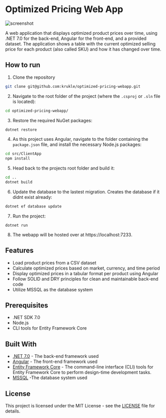 # Optimized Pricing Web App


![screenshot](https://user-images.githubusercontent.com/72295233/235315900-6e9a70a4-e32b-41c2-a1ab-3cc005837bbf.png)

A web application that displays optimized product prices over time, using .NET 7.0 for the back-end, Angular for the front-end, and a provided dataset. The application shows a table with the current optimized selling price for each product (also called SKU) and how it has changed over time.

## How to run

1. Clone the repository

```bash
git clone git@github.com:krukle/optimized-pricing-webapp.git
```

2. Navigate to the root folder of the project (where the `.csproj` or `.sln` file is located):

```bash
cd optimized-pricing-webapp/
```

3. Restore the required NuGet packages:

```bash
dotnet restore
```

4. As this project uses Angular, navigate to the folder containing the `package.json` file, and install the necessary Node.js packages:

```bash
cd src/ClientApp
npm install
```

5. Head back to the projects root folder and build it:

```bash
cd ..
dotnet build
```

6. Update the database to the lastest migration. Creates the database if it didnt exist already:

```bash
dotnet ef database update
```

7. Run the project:

```
dotnet run
```

8. The webapp will be hosted over at https://localhost:7233. 

## Features

- Load product prices from a CSV dataset
- Calculate optimized prices based on market, currency, and time period
- Display optimized prices in a tabular format per product using Angular
- Follow SOLID and DRY principles for clean and maintainable back-end code
- Utilize MSSQL as the database system

## Prerequisites

- .NET SDK 7.0
- Node.js
- CLI tools for Entity Framework Core

## Built With

- [.NET 7.0](https://dotnet.microsoft.com/download/dotnet/7.0) - The back-end framework used
- [Angular](https://angular.io/) - The front-end framework used
- [Entity Framework Core](https://learn.microsoft.com/en-us/ef/core/cli/dotnet) - The command-line interface (CLI) tools for Entity Framework Core to perform design-time development tasks.
- [MSSQL](https://learn.microsoft.com/en-us/sql/database-engine/configure-windows/sql-server-express-localdb?view=sql-server-ver16) -The database system used

## License

This project is licensed under the MIT License - see the [LICENSE](LICENSE) file for details.

